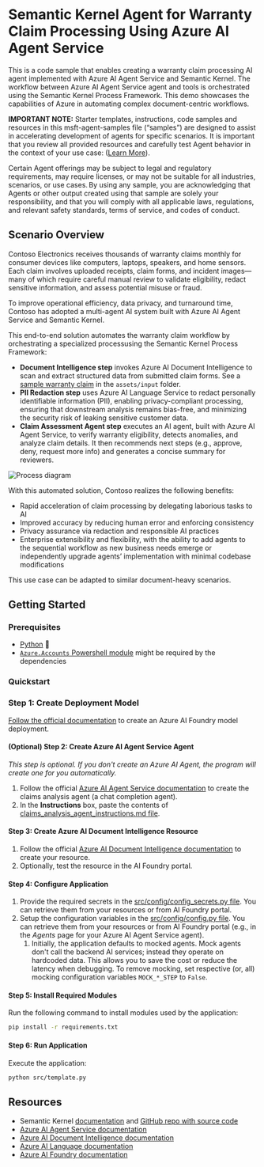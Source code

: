 # Semantic Kernel Agent for Warranty Claim Processing Using Azure AI Agent Service

This is a code sample that enables creating a warranty claim processing AI agent implemented with Azure AI Agent Service and Semantic Kernel. The workflow between Azure AI Agent Service agent and tools is orchestrated using the Semantic Kernel Process Framework. This demo showcases the capabilities of Azure in automating complex document-centric workflows.

**IMPORTANT NOTE:** Starter templates, instructions, code samples and resources in this msft-agent-samples file (“samples”) are designed to assist in accelerating development of agents for specific scenarios. It is important that you review all provided resources and carefully test Agent behavior in the context of your use case: ([Learn More](https://learn.microsoft.com/en-us/legal/cognitive-services/agents/transparency-note?context=%2Fazure%2Fai-services%2Fagents%2Fcontext%2Fcontext)). 

Certain Agent offerings may be subject to legal and regulatory requirements, may require licenses, or may not be suitable for all industries, scenarios, or use cases. By using any sample, you are acknowledging that Agents or other output created using that sample are solely your responsibility, and that you will comply with all applicable laws, regulations, and relevant safety standards, terms of service, and codes of conduct.  

## Scenario Overview

Contoso Electronics receives thousands of warranty claims monthly for consumer devices like computers, laptops, speakers, and home sensors. Each claim involves uploaded receipts, claim forms, and incident images—many of which require careful manual review to validate eligibility, redact sensitive information, and assess potential misuse or fraud.

To improve operational efficiency, data privacy, and turnaround time, Contoso has adopted a multi-agent AI system built with Azure AI Agent Service and Semantic Kernel.

This end-to-end solution automates the warranty claim workflow by orchestrating a specialized processusing the Semantic Kernel Process Framework:
* **Document Intelligence step** invokes Azure AI Document Intelligence to scan and extract structured data from submitted claim forms. See a [sample warranty claim](assets/input/sample-claim-signed.png) in the `assets/input` folder.
* **PII Redaction step** uses Azure AI Language Service to redact personally identifiable information (PII), enabling privacy-compliant processing, ensuring that downstream analysis remains bias-free, and minimizing the security risk of leaking sensitive customer data.
* **Claim Assessment Agent step** executes an AI agent, built with Azure AI Agent Service, to verify warranty eligibility, detects anomalies, and analyze claim details. It then recommends next steps (e.g., approve, deny, request more info) and generates a concise summary for reviewers.

![Process diagram](assets/readme/flow-diagram.png)

With this automated solution, Contoso realizes the following benefits:
* Rapid acceleration of claim processing by delegating laborious tasks to AI
* Improved accuracy by reducing human error and enforcing consistency
* Privacy assurance via redaction and responsible AI practices
* Enterprise extensibility and flexibility, with the ability to add agents to the sequential workflow as new business needs emerge or independently upgrade agents’ implementation with minimal codebase modifications

This use case can be adapted to similar document-heavy scenarios.

## Getting Started

### Prerequisites

* [Python](https://www.python.org/downloads/) 🐍
* [`Azure.Accounts` Powershell module](https://www.powershellgallery.com/packages/Az.Accounts/4.0.2) might be required by the dependencies

### Quickstart

### Step 1: Create Deployment Model

[Follow the official documentation](https://learn.microsoft.com/azure/ai-foundry/quickstarts/get-started-playground#deploy-a-chat-model) to create an Azure AI Foundry model deployment.

#### (Optional) Step 2: Create Azure AI Agent Service Agent

*This step is optional. If you don't create an Azure AI Agent, the program will create one for you automatically.*

1. Follow the official [Azure AI Agent Service documentation](https://learn.microsoft.com/azure/ai-services/agents/quickstart?pivots=ai-foundry-portal) to create the claims analysis agent (a chat completion agent). 
2. In the **Instructions** box, paste the contents of [claims_analysis_agent_instructions.md file](other_assets/claims_analysis_agent_instructions.md).

#### Step 3: Create Azure AI Document Intelligence Resource

1. Follow the official [Azure AI Document Intelligence documentation](https://learn.microsoft.com/azure/ai-services/document-intelligence/how-to-guides/create-document-intelligence-resource) to create your resource.
2. Optionally, test the resource in the AI Foundry portal.

#### Step 4: Configure Application

1. Provide the required secrets in the [src/config/config_secrets.py file](src/config/config_secrets.py). You can retrieve them from your resources or from AI Foundry portal.
1. Setup the configuration variables in the [src/config/config.py file](src/config/config.py). You can retrieve them from your resources or from AI Foundry portal (e.g., in the *Agents* page for your Azure AI Agent Service agent).
    1. Initially, the application defaults to mocked agents. Mock agents don't call the backend AI services; instead they operate on hardcoded data. This allows you to save the cost or reduce the latency when debugging. To remove mocking, set respective (or, all) mocking configuration variables `MOCK_*_STEP` to `False`.

#### Step 5: Install Required Modules

Run the following command to install modules used by the application:

```sh
pip install -r requirements.txt
```

#### Step 6: Run Application

Execute the application:

```sh
python src/template.py
```

## Resources

- Semantic Kernel [documentation](https://learn.microsoft.com/semantic-kernel/overview/) and [GitHub repo with source code](https://github.com/microsoft/semantic-kernel)
- [Azure AI Agent Service documentation](https://learn.microsoft.com/azure/ai-services/agents/)
- [Azure AI Document Intelligence documentation](https://learn.microsoft.com/azure/ai-services/document-intelligence)
- [Azure AI Language documentation](https://learn.microsoft.com/azure/ai-services/language-service/overview)
- [Azure AI Foundry documentation](https://learn.microsoft.com/azure/ai-foundry/)
